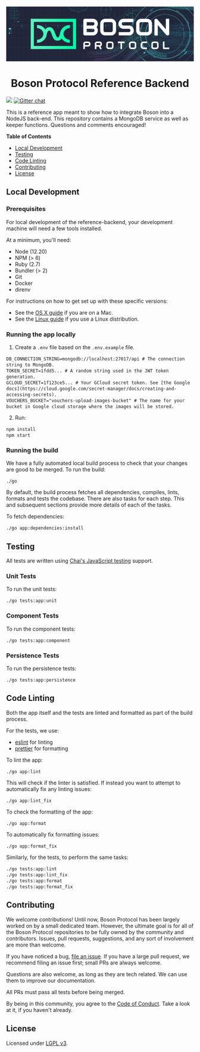[![banner](docs/assets/banner.png)](https://bosonprotocol.io)

<h1 align="center">Boson Protocol Reference Backend</h1>

![](https://img.shields.io/badge/Coverage-62%25-F2E96B.svg?prefix=$coverage$)
[![Gitter chat](https://badges.gitter.im/bosonprotocol.png)](https://gitter.im/bosonprotocol/community)

This is a reference app meant to show how to integrate Boson into a NodeJS back-end. This repository contains a MongoDB service as well as keeper functions. Questions and comments encouraged!

**Table of Contents**

- [Local Development](#local-development)
- [Testing](#testing)
- [Code Linting](#code-linting)
- [Contributing](#contributing)
- [License](#license)

## Local Development

### Prerequisites

For local development of the reference-backend, your development machine will need a few
tools installed.

At a minimum, you'll need:
* Node (12.20)
* NPM (> 6)
* Ruby (2.7)
* Bundler (> 2)
* Git
* Docker
* direnv

For instructions on how to get set up with these specific versions:
* See the [OS X guide](docs/setup/osx.md) if you are on a Mac.
* See the [Linux guide](docs/setup/linux.md) if you use a Linux distribution.

### Running the app locally
1. Create a `.env` file based on the `.env.example` file.

```shell script
DB_CONNECTION_STRING=mongodb://localhost:27017/api # The connection string to MongoDB.
TOKEN_SECRET=1fdd5... # A random string used in the JWT token generation.
GCLOUD_SECRET=1f123ce5... # Your GCloud secret token. See [the Google docs](https://cloud.google.com/secret-manager/docs/creating-and-accessing-secrets).
VOUCHERS_BUCKET="vouchers-upload-images-bucket" # The name for your bucket in Google cloud storage where the images will be stored.
```

2. Run:
```shell script
npm install
npm start
```

### Running the build
We have a fully automated local build process to check that your changes are
good to be merged. To run the build:

```shell script
./go
````

By default, the build process fetches all dependencies, compiles, lints,
formats and tests the codebase. There are also tasks for each step. This and
subsequent sections provide more details of each of the tasks.

To fetch dependencies:

```shell script
./go app:dependencies:install
```

## Testing
All tests are written using
[Chai's JavaScript testing](https://www.chaijs.com/guide/)
support.

### Unit Tests
To run the unit tests:

```shell script
./go tests:app:unit
```

### Component Tests
To run the component tests:

```shell script
./go tests:app:component
```

### Persistence Tests
To run the persistence tests:

```shell script
./go tests:app:persistence
```

## Code Linting

Both the app itself and the tests are linted and formatted as part of
the build process.

For the tests, we use:
* [eslint](https://eslint.org/) for linting
* [prettier](https://prettier.io/) for formatting

To lint the app:

```shell script
./go app:lint
```

This will check if the linter is satisfied. If instead you want to attempt to
automatically fix any linting issues:

```shell script
./go app:lint_fix
```

To check the formatting of the app:

```shell script
./go app:format
```

To automatically fix formatting issues:

```shell script
./go app:format_fix
```

Similarly, for the tests, to perform the same tasks:

```shell script
./go tests:app:lint
./go tests:app:lint_fix
./go tests:app:format
./go tests:app:format_fix
```

## Contributing

We welcome contributions! Until now, Boson Protocol has been largely worked on by a small dedicated team. However, the ultimate goal is for all of the Boson Protocol repositories to be fully owned by the community and contributors. Issues, pull requests, suggestions, and any sort of involvement are more than welcome.

If you have noticed a bug, [file an issue](/issues). If you have a large pull request, we recommend filing an issue first; small PRs are always welcome.

Questions are also welcome, as long as they are tech related. We can use them to improve our documentation.

All PRs must pass all tests before being merged.

By being in this community, you agree to the [Code of Conduct](CODE_OF_CONDUCT.md). Take a look at it, if you haven't already.

## License

Licensed under [LGPL v3](LICENSE).
